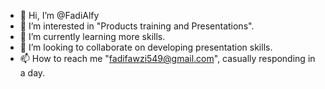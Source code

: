 - 👋 Hi, I’m @FadiAlfy
- 👀 I’m interested in "Products training and Presentations".
- 🌱 I’m currently learning more skills.
- 💞️ I’m looking to collaborate on developing presentation skills.
- 📫 How to reach me "fadifawzi549@gmail.com", casually responding in a day.

<!---
FadiAlfy/FadiAlfy is a ✨ special ✨ repository because its `README.md` (this file) appears on your GitHub profile.
You can click the Preview link to take a look at your changes.
--->
